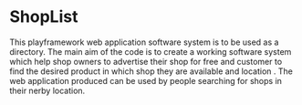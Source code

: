 ShopList
========
This  playframework web application software system is to be used as a directory.  The main aim of the code is to create a working software system which help shop owners to advertise their shop  for free and customer to find the desired  product in which shop they are available and location . The web application produced can be used by people searching for shops in their nerby location.
